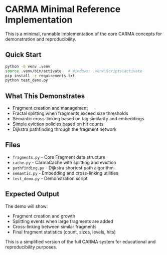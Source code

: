 # CARMA Minimal Reference Implementation

This is a minimal, runnable implementation of the core CARMA concepts for demonstration and reproducibility.

## Quick Start

```bash
python -m venv .venv
source .venv/bin/activate   # Windows: .venv\Scripts\activate
pip install -r requirements.txt
python test_demo.py
```

## What This Demonstrates

- Fragment creation and management
- Fractal splitting when fragments exceed size thresholds
- Semantic cross-linking based on tag similarity and embeddings
- Simple eviction policies based on hit counts
- Dijkstra pathfinding through the fragment network

## Files

- `fragments.py` - Core Fragment data structure
- `cache.py` - CarmaCache with splitting and eviction
- `pathfinding.py` - Dijkstra shortest path algorithm
- `semantic.py` - Embedding and cross-linking utilities
- `test_demo.py` - Demonstration script

## Expected Output

The demo will show:
- Fragment creation and growth
- Splitting events when large fragments are added
- Cross-linking between similar fragments
- Final fragment statistics (count, sizes, levels, hits)

This is a simplified version of the full CARMA system for educational and reproducibility purposes.
